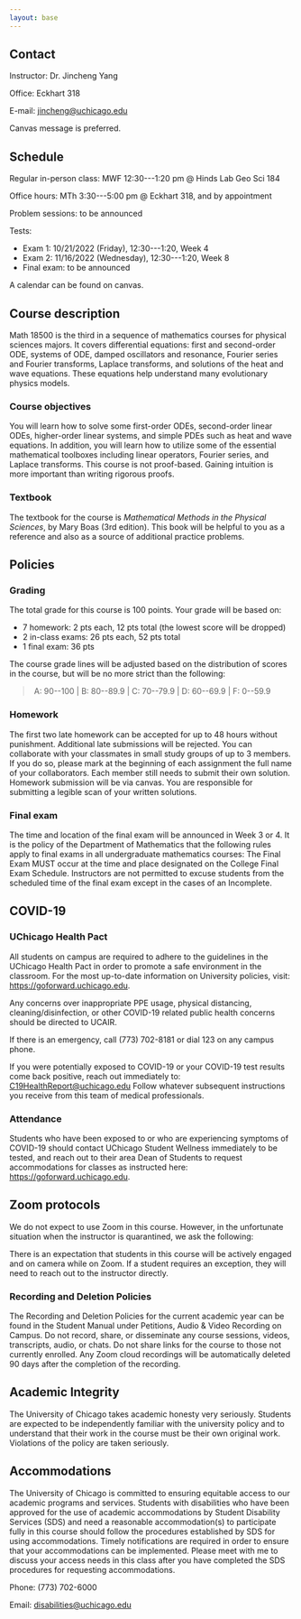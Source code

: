 ```yaml
---
layout: base
---
```



## Contact

Instructor: Dr. Jincheng Yang 

Office: Eckhart 318

E-mail: jincheng@uchicago.edu 

Canvas message is preferred.

## Schedule

Regular in-person class: MWF 12:30---1:20 pm @ Hinds Lab Geo Sci 184

Office hours: MTh 3:30---5:00 pm @ Eckhart 318, and by appointment

Problem sessions: to be announced

Tests: 

- Exam 1: 10/21/2022 (Friday), 12:30---1:20, Week 4
- Exam 2: 11/16/2022 (Wednesday), 12:30---1:20, Week 8
- Final exam: to be announced

A calendar can be found on canvas.

## Course description

Math 18500 is the third in a sequence of mathematics courses for physical sciences majors. It covers differential equations: first and second-order ODE, systems of ODE, damped oscillators and resonance, Fourier series and Fourier transforms, Laplace transforms, and solutions of the heat and wave equations. These equations help understand many evolutionary physics models.

### Course objectives

You will learn how to solve some first-order ODEs, second-order linear ODEs, higher-order linear systems, and simple PDEs such as heat and wave equations. In addition, you will learn how to utilize some of the essential mathematical toolboxes including linear operators, Fourier series, and Laplace transforms. This course is not proof-based. Gaining intuition is more important than writing rigorous proofs.

### Textbook

The textbook for the course is *Mathematical Methods in the Physical Sciences*, by Mary Boas (3rd edition). This book will be helpful to you as a reference and also as a source of additional practice problems. 

## Policies

### Grading

The total grade for this course is 100 points. Your grade will be based on:

- 7 homework: 2 pts each, 12 pts total (the lowest score will be dropped)
- 2 in-class exams: 26 pts each, 52 pts total
- 1 final exam: 36 pts

The course grade lines will be adjusted based on the distribution of scores in the course, but will be no more strict than the following:

> A: 90--100 | B: 80--89.9 | C: 70--79.9 | D: 60--69.9 | F: 0--59.9

### Homework

The first two late homework can be accepted for up to 48 hours without punishment. Additional late submissions will be rejected. You can collaborate with your classmates in small study groups of up to 3 members. If you do so, please mark at the beginning of each assignment the full name of your collaborators. Each member still needs to submit their own solution. Homework submission will be via canvas. You are responsible for submitting a legible scan of your written solutions.

### Final exam

The time and location of the final exam will be announced in Week 3 or 4.
It is the policy of the Department of Mathematics that the following rules apply to final exams in all undergraduate mathematics courses: The Final Exam MUST occur at the time and place designated on the College Final Exam Schedule. Instructors are not permitted to excuse students from the scheduled time of the final exam except in the cases of an Incomplete.

## COVID-19 

### UChicago Health Pact

All students on campus are required to adhere to the guidelines in the UChicago Health Pact in order to promote a safe environment in the classroom. For the most up-to-date information on University policies, visit: https://goforward.uchicago.edu.

Any concerns over inappropriate PPE usage, physical distancing, cleaning/disinfection, or other COVID-19 related public health concerns should be directed to UCAIR.

If there is an emergency, call (773) 702-8181 or dial 123 on any campus phone.

If you were potentially exposed to COVID-19 or your COVID-19 test results come back positive, reach out immediately to: C19HealthReport@uchicago.edu Follow whatever subsequent instructions you receive from this team of medical professionals.

### Attendance

Students who have been exposed to or who are experiencing symptoms of COVID-19 should contact UChicago Student Wellness immediately to be tested, and reach out to their area Dean of Students to request accommodations for classes as instructed here: https://goforward.uchicago.edu.

## Zoom protocols

We do not expect to use Zoom in this course. However, in the unfortunate situation when the instructor is quarantined, we ask the following:

There is an expectation that students in this course will be actively engaged and on camera while on Zoom. If a student requires an exception, they will need to reach out to the instructor directly.

### Recording and Deletion Policies

The Recording and Deletion Policies for the current academic year can be found in the Student Manual under Petitions, Audio & Video Recording on Campus.
Do not record, share, or disseminate any course sessions, videos, transcripts, audio, or chats. 
Do not share links for the course to those not currently enrolled.
Any Zoom cloud recordings will be automatically deleted 90 days after the completion of the recording.

## Academic Integrity

The University of Chicago takes academic honesty very seriously. Students are expected to be independently familiar with the university policy and to understand that their work in the course must be their own original work. Violations of the policy are taken seriously.

## Accommodations

The University of Chicago is committed to ensuring equitable access to our academic programs and services. Students with disabilities who have been approved for the use of academic accommodations by Student Disability Services (SDS) and need a reasonable accommodation(s) to participate fully in this course should follow the procedures established by SDS for using accommodations. Timely notifications are required in order to ensure that your accommodations can be implemented. Please meet with me to discuss your access needs in this class after you have completed the SDS procedures for requesting accommodations.

Phone: (773) 702-6000

Email: disabilities@uchicago.edu